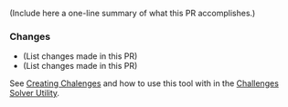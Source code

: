 (Include here a one-line summary of what this PR accomplishes.)

### Changes

- (List changes made in this PR)
- (List changes made in this PR)

See [Creating Chalenges](https://www.katacoda.community/challenges/challenges.html) and how to use this tool with in the [Challenges Solver Utility](https://www.katacoda.community/challenges/challenges-solver.html).

<!---
(Be sure to label branch with `major`, `minor`, or `patch` labels!)
-->